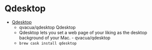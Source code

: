 # Qdesktop
- [Qdesktop](https://github.com/qvacua/qdesktop)
  -  qvacua/qdesktop Qdesktop
  - Qdesktop lets you set a web page of your liking as the desktop background of your Mac. - qvacua/qdesktop
  - `brew cask install qdesktop`
